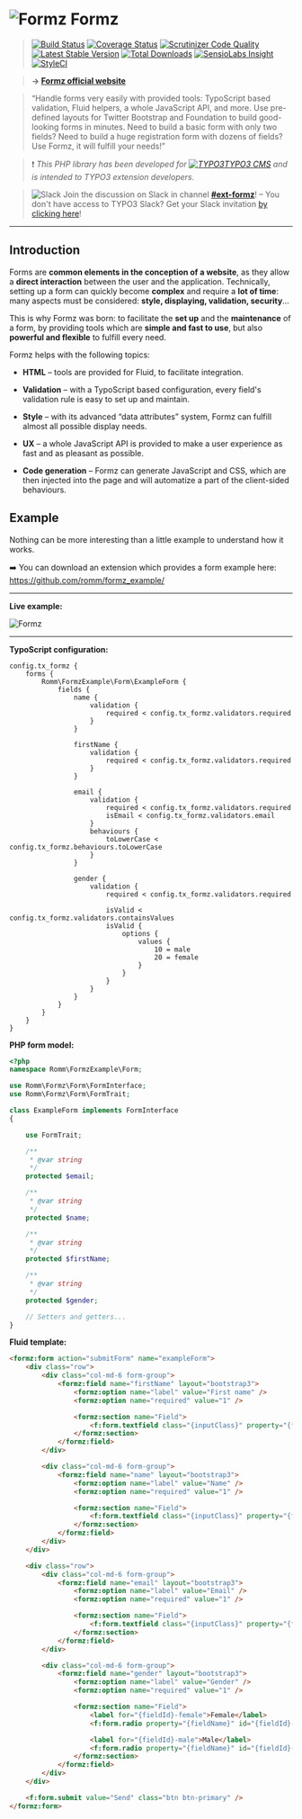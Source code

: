 # ![Formz](Documentation/Images/formz-icon@medium.png) Formz

> [![Build Status](https://travis-ci.org/romm/formz.svg?branch=master)](https://travis-ci.org/romm/formz) [![Coverage Status](https://coveralls.io/repos/github/romm/formz/badge.svg?branch=master)](https://coveralls.io/github/romm/formz?branch=master) [![Scrutinizer Code Quality](https://scrutinizer-ci.com/g/romm/formz/badges/quality-score.png?b=master)](https://scrutinizer-ci.com/g/romm/formz/?branch=master) [![Latest Stable Version](https://poser.pugx.org/romm/formz/v/stable)](https://packagist.org/packages/romm/formz) [![Total Downloads](https://poser.pugx.org/romm/formz/downloads)](https://packagist.org/packages/romm/formz) [![SensioLabs Insight](https://img.shields.io/sensiolabs/i/9ec58fe3-3e6c-4524-82bd-b6e2a14824a2.svg)](https://insight.sensiolabs.com/projects/9ec58fe3-3e6c-4524-82bd-b6e2a14824a2) [![StyleCI](https://styleci.io/repos/69821260/shield?branch=style-ci)](https://styleci.io/repos/69821260)

> **→ [Formz official website](http://typo3-formz.com/)**

> “Handle forms very easily with provided tools: TypoScript based validation, Fluid helpers, a whole JavaScript API, and more. Use pre-defined layouts for Twitter Bootstrap and Foundation to build good-looking forms in minutes. Need to build a basic form with only two fields? Need to build a huge registration form with dozens of fields? Use Formz, it will fulfill your needs!”

> :heavy_exclamation_mark: *This PHP library has been developed for [![TYPO3](Resources/Public/Images/typo3-icon.png)TYPO3 CMS](https://typo3.org) and is intended to TYPO3 extension developers.*

> ![Slack](Documentation/Images/slack-icon.png) Join the discussion on Slack in channel [**#ext-formz**](https://typo3.slack.com/messages/ext-formz)! – You don't have access to TYPO3 Slack? Get your Slack invitation [by clicking here](https://forger.typo3.org/slack)!

---

## Introduction

Forms are **common elements in the conception of a website**, as they allow a **direct interaction** between the user and the application. Technically, setting up a form can quickly become **complex** and require a **lot of time**: many aspects must be considered: **style, displaying, validation, security**…

This is why Formz was born: to facilitate the **set up** and the **maintenance** of a form, by providing tools which are **simple and fast to use**, but also **powerful and flexible** to fulfill every need.

Formz helps with the following topics:

- **HTML** – tools are provided for Fluid, to facilitate integration.

- **Validation** – with a TypoScript based configuration, every field's validation rule is easy to set up and maintain.

- **Style** – with its advanced “data attributes” system, Formz can fulfill almost all possible display needs.

- **UX** – a whole JavaScript API is provided to make a user experience as fast and as pleasant as possible.

- **Code generation** – Formz can generate JavaScript and CSS, which are then injected into the page and will automatize a part of the client-sided behaviours.

## Example

Nothing can be more interesting than a little example to understand how it works.

:arrow_right: You can download an extension which provides a form example here: https://github.com/romm/formz_example/

---

**Live example:**

![Formz](Documentation/Images/formz-example.gif)

---

**TypoScript configuration:**

```
config.tx_formz {
    forms {
        Romm\FormzExample\Form\ExampleForm {
            fields {
                name {
                    validation {
                        required < config.tx_formz.validators.required
                    }
                }

                firstName {
                    validation {
                        required < config.tx_formz.validators.required
                    }
                }

                email {
                    validation {
                        required < config.tx_formz.validators.required
                        isEmail < config.tx_formz.validators.email
                    }
                    behaviours {
                        toLowerCase < config.tx_formz.behaviours.toLowerCase
                    }
                }

                gender {
                    validation {
                        required < config.tx_formz.validators.required

                        isValid < config.tx_formz.validators.containsValues
                        isValid {
                            options {
                                values {
                                    10 = male
                                    20 = female
                                }
                            }
                        }
                    }
                }
            }
        }
    }
}
```

**PHP form model:**

```php
<?php
namespace Romm\FormzExample\Form;

use Romm\Formz\Form\FormInterface;
use Romm\Formz\Form\FormTrait;

class ExampleForm implements FormInterface
{

    use FormTrait;

    /**
     * @var string
     */
    protected $email;

    /**
     * @var string
     */
    protected $name;

    /**
     * @var string
     */
    protected $firstName;

    /**
     * @var string
     */
    protected $gender;

    // Setters and getters...
}
```

**Fluid template:**

```html
<formz:form action="submitForm" name="exampleForm">
    <div class="row">
        <div class="col-md-6 form-group">
            <formz:field name="firstName" layout="bootstrap3">
                <formz:option name="label" value="First name" />
                <formz:option name="required" value="1" />

                <formz:section name="Field">
                    <f:form.textfield class="{inputClass}" property="{fieldName}" id="{fieldId}" placeholder="First name" />
                </formz:section>
            </formz:field>
        </div>

        <div class="col-md-6 form-group">
            <formz:field name="name" layout="bootstrap3">
                <formz:option name="label" value="Name" />
                <formz:option name="required" value="1" />

                <formz:section name="Field">
                    <f:form.textfield class="{inputClass}" property="{fieldName}" id="{fieldId}" placeholder="Name" />
                </formz:section>
            </formz:field>
        </div>
    </div>

    <div class="row">
        <div class="col-md-6 form-group">
            <formz:field name="email" layout="bootstrap3">
                <formz:option name="label" value="Email" />
                <formz:option name="required" value="1" />

                <formz:section name="Field">
                    <f:form.textfield class="{inputClass}" property="{fieldName}" id="{fieldId}" placeholder="Email" />
                </formz:section>
            </formz:field>
        </div>

        <div class="col-md-6 form-group">
            <formz:field name="gender" layout="bootstrap3">
                <formz:option name="label" value="Gender" />
                <formz:option name="required" value="1" />

                <formz:section name="Field">
                    <label for="{fieldId}-female">Female</label>
                    <f:form.radio property="{fieldName}" id="{fieldId}-female" value="female" />

                    <label for="{fieldId}-male">Male</label>
                    <f:form.radio property="{fieldName}" id="{fieldId}-male" value="male" />
                </formz:section>
            </formz:field>
        </div>
    </div>

    <f:form.submit value="Send" class="btn btn-primary" />
</formz:form>
```
